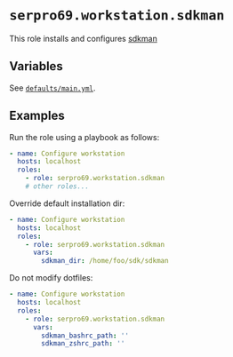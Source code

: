 # `serpro69.workstation.sdkman`

This role installs and configures [sdkman](https://sdkman.io/)

## Variables

See [`defaults/main.yml`](defaults/main.yml).

## Examples

Run the role using a playbook as follows:

```yaml
- name: Configure workstation
  hosts: localhost
  roles:
    - role: serpro69.workstation.sdkman
    # other roles...
```

Override default installation dir:

```yaml
- name: Configure workstation
  hosts: localhost
  roles:
    - role: serpro69.workstation.sdkman
      vars: 
        sdkman_dir: /home/foo/sdk/sdkman
```

Do not modify dotfiles:

```yaml
- name: Configure workstation
  hosts: localhost
  roles:
    - role: serpro69.workstation.sdkman
      vars: 
        sdkman_bashrc_path: ''
        sdkman_zshrc_path: ''
```
